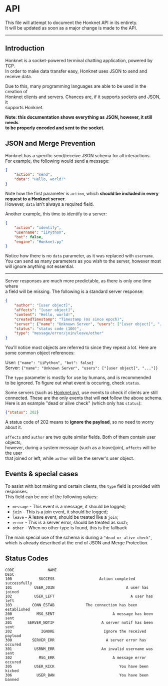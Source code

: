# API

This file will attempt to document the Honknet API in its entirety.  
It will be updated as soon as a major change is made to the API.  

---

## Introduction

Honknet is a socket-powered terminal chatting application, powered by TCP.  
In order to make data transfer easy, Honknet uses JSON to send and receive data.  

Due to this, many programming languages are able to be used in the creation of  
Honknet clients and servers. Chances are, if it supports sockets and JSON, it  
supports Honknet.

**Note: this documentation shows everything as JSON, however, it still needs  
to be properly encoded and sent to the socket.**

## JSON and Merge Prevention

Honknet has a specific send/receive JSON schema for all interactions.  
For example, the following would send a message:
```json
{
    "action": "send",
    "data": "Hello, world!"
}
```

Note how the first parameter is `action`, which **should be included in every
request to a Honknet server**.  
However, `data` isn't always a required field.  

Another example, this time to identify to a server:
```json
{
    "action": "identify",
    "username": "iiPython",
    "bot": false,
    "engine": "Honknet.py"
}
```
Notice how there is no `data` parameter, as it was replaced with `username`.  
You can send as many parameters as you wish to the server, however most  
will ignore anything not essential.

---
Server responses are much more predictable, as there is only one time where  
a field will be missing. The following is a standard server response:
```json
{
    "author": "[user object]",
    "affects": "[user object]",
    "content": "Hello, world!",
    "createdTimestamp": "Timestamp (ms since epoch)",
    "server": {"name": "Unknown Server", "users": ["[user object]", "..."]},
    "status": "status code (100)",
    "type": "message/error/join/leave/other"
}
```

You'll notice most objects are referred to since they repeat a lot.
Here are some common object references:  

User: `{"name": "iiPython", "bot": false}`  
Server: `{"name": "Unknown Server", "users": ["[user object]", "..."]}`  

The `type` parameter is mostly for use by humans, and is recommended  
to be ignored. To figure out what event is occuring, check `status`.

Some servers (such as [Honknet.py](https://github.com/honk-net/honknet.py)), use events to check if clients are still  
connected. These are the only events that will **not** follow the above schema.  
Here is an example "dead or alive check" (which only has `status`):
```json
{"status": 202}
```

A status code of 202 means to **ignore the payload**, so no need to worry about it.  

`affects` and `author` are two quite similar fields. Both of them contain user objects,  
however, during a system message (such as a leave/join), `affects` will be the user  
that joined or left, while `author` will be the server's user object.

## Events & special cases

To assist with bot making and certain clients, the `type` field is provided with responses.  
This field can be one of the following values:
- `message` - This event is a message, it should be logged;
- `join` - This is a join event, it should be logged;
- `leave` - A leave event, should be treated like a `join`;
- `error` - This is a server error, should be treated as such;
- `other` - When no other type is found, this is the fallback

The main special use of the schema is during a `"dead or alive check"`,  
which is already described at the end of JSON and Merge Protection.

## Status Codes
    CODE               NAME                                            DESC
    100            SUCCESS                    Action completed successfully
    101          USER_JOIN                                A user has joined
    102          USER_LEFT                                  A user has left
    103         CONN_ESTAB              The connection has been established
    200           MSG_SENT                          A message has been sent
    201       SERVER_NOTIF                     A server notif has been sent
    202             IGNORE                      Ignore the received payload
    300         SERVER_ERR                       A server error has occured
    301          USRNM_ERR                     An invalid username was sent
    302            MSG_ERR                          A message error occured
    305          USER_KICK                             You have been kicked
    306           USER_BAN                             You have been banned
